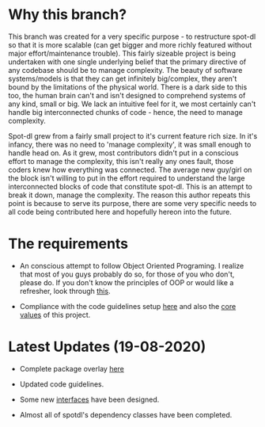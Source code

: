 # Why this branch?

This branch was created for a very specific purpose - to restructure spot-dl so
that it is more scalable (can get bigger and more richly featured without major
effort/maintenance trouble). This fairly sizeable project is being undertaken
with one single underlying belief that the primary directive of any codebase
should be to manage complexity. The beauty of software systems/models is that
they can get infinitely big/complex, they aren't bound by the limitations of
the physical world. There is a dark side to this too, the human brain can't and
isn't designed to comprehend systems of any kind, small or big. We lack an
intuitive feel for it, we most certainly can't handle big interconnected chunks
of code - hence, the need to manage complexity.

Spot-dl grew from a fairly small project to it's current feature rich size. In
it's infancy, there was no need to 'manage complexity', it was small enough to
handle head on. As it grew, most contributors didn't put in a conscious effort
to manage the complexity, this isn't really any ones fault, those coders knew
how everything was connected. The average new guy/girl on the block isn't
willing to put in the effort required to understand the large interconnected
blocks of code that constitute spot-dl. This is an attempt to break it down,
manage the complexity. The reason this author repeats this point is because
to serve its purpose, there are some very specific needs to all code being
contributed here and hopefully hereon into the future.

# The requirements

- An conscious attempt to follow Object Oriented Programing. I realize that
most of you guys probably do so, for those of you who don't, please do. If you
don't know the principles of OOP or would like a refresher, look through 
[this](Working%20Docs/OOP.md).

- Compliance with the code guidelines setup [here](Working%20Docs/codeGuidelines.md)
and also the [core values](Working%20Docs/coreValues.md) of this project.

# Latest Updates (19-08-2020)

- Complete package overlay [here](Diagrams/packageDiag.jpg)

- Updated code guidelines.

- Some new [interfaces](Working%20Docs/interfaces.md) have been designed.

- Almost all of spotdl's dependency classes have been completed.